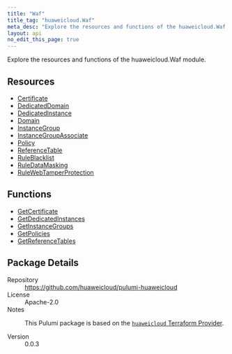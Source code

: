 ```yaml
---
title: "Waf"
title_tag: "huaweicloud.Waf"
meta_desc: "Explore the resources and functions of the huaweicloud.Waf module."
layout: api
no_edit_this_page: true
---
```


<!-- WARNING: this file was generated by Pulumi Docs Generator. -->
<!-- Do not edit by hand unless you're certain you know what you are doing! -->

Explore the resources and functions of the huaweicloud.Waf module.

<h2 id="resources">Resources</h2>
<ul class="api">
    <li><a href="certificate" title="Certificate"><span class="api-symbol api-symbol--resource"></span>Certificate</a></li>
    <li><a href="dedicateddomain" title="DedicatedDomain"><span class="api-symbol api-symbol--resource"></span>DedicatedDomain</a></li>
    <li><a href="dedicatedinstance" title="DedicatedInstance"><span class="api-symbol api-symbol--resource"></span>DedicatedInstance</a></li>
    <li><a href="domain" title="Domain"><span class="api-symbol api-symbol--resource"></span>Domain</a></li>
    <li><a href="instancegroup" title="InstanceGroup"><span class="api-symbol api-symbol--resource"></span>InstanceGroup</a></li>
    <li><a href="instancegroupassociate" title="InstanceGroupAssociate"><span class="api-symbol api-symbol--resource"></span>InstanceGroupAssociate</a></li>
    <li><a href="policy" title="Policy"><span class="api-symbol api-symbol--resource"></span>Policy</a></li>
    <li><a href="referencetable" title="ReferenceTable"><span class="api-symbol api-symbol--resource"></span>ReferenceTable</a></li>
    <li><a href="ruleblacklist" title="RuleBlacklist"><span class="api-symbol api-symbol--resource"></span>RuleBlacklist</a></li>
    <li><a href="ruledatamasking" title="RuleDataMasking"><span class="api-symbol api-symbol--resource"></span>RuleDataMasking</a></li>
    <li><a href="rulewebtamperprotection" title="RuleWebTamperProtection"><span class="api-symbol api-symbol--resource"></span>RuleWebTamperProtection</a></li>
</ul>

<h2 id="functions">Functions</h2>
<ul class="api">
    <li><a href="getcertificate" title="GetCertificate"><span class="api-symbol api-symbol--function"></span>GetCertificate</a></li>
    <li><a href="getdedicatedinstances" title="GetDedicatedInstances"><span class="api-symbol api-symbol--function"></span>GetDedicatedInstances</a></li>
    <li><a href="getinstancegroups" title="GetInstanceGroups"><span class="api-symbol api-symbol--function"></span>GetInstanceGroups</a></li>
    <li><a href="getpolicies" title="GetPolicies"><span class="api-symbol api-symbol--function"></span>GetPolicies</a></li>
    <li><a href="getreferencetables" title="GetReferenceTables"><span class="api-symbol api-symbol--function"></span>GetReferenceTables</a></li>
</ul>

<h2 id="package-details">Package Details</h2>
<dl class="package-details">
	<dt>Repository</dt>
	<dd><a href="https://github.com/huaweicloud/pulumi-huaweicloud">https://github.com/huaweicloud/pulumi-huaweicloud</a></dd>
	<dt>License</dt>
	<dd>Apache-2.0</dd>
	<dt>Notes</dt>
	<dd><p>This Pulumi package is based on the <a href="https://github.com/huaweicloud/terraform-provider-huaweicloud"><code>huaweicloud</code> Terraform Provider</a>.</p>
</dd>
	<dt>Version</dt>
	<dd>0.0.3</dd>
</dl>

